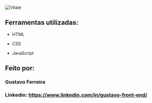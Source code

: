 ![Vitale](https://github.com/user-attachments/assets/f1f6fe2d-57b5-4f25-b64c-80f0cc9ae123)

## Ferramentas utilizadas:

* HTML

* CSS

* JavaScript

## Feito por:

### Gustavo Ferreira

### Linkedin: https://www.linkedin.com/in/gustavo-front-end/
